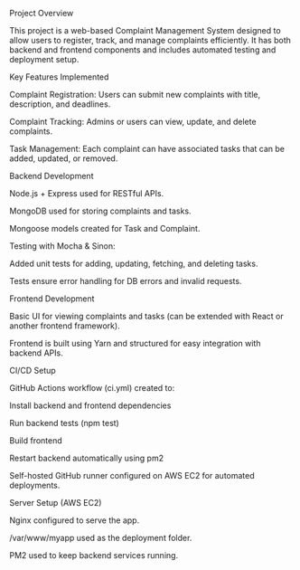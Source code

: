 Project Overview

This project is a web-based Complaint Management System designed to allow users to register, track, and manage complaints efficiently. It has both backend and frontend components and includes automated testing and deployment setup.

Key Features Implemented

Complaint Registration: Users can submit new complaints with title, description, and deadlines.

Complaint Tracking: Admins or users can view, update, and delete complaints.

Task Management: Each complaint can have associated tasks that can be added, updated, or removed.

Backend Development

Node.js + Express used for RESTful APIs.

MongoDB used for storing complaints and tasks.

Mongoose models created for Task and Complaint.

Testing with Mocha & Sinon:

Added unit tests for adding, updating, fetching, and deleting tasks.

Tests ensure error handling for DB errors and invalid requests.

Frontend Development

Basic UI for viewing complaints and tasks (can be extended with React or another frontend framework).

Frontend is built using Yarn and structured for easy integration with backend APIs.

CI/CD Setup

GitHub Actions workflow (ci.yml) created to:

Install backend and frontend dependencies

Run backend tests (npm test)

Build frontend

Restart backend automatically using pm2

Self-hosted GitHub runner configured on AWS EC2 for automated deployments.

Server Setup (AWS EC2)

Nginx configured to serve the app.

/var/www/myapp used as the deployment folder.

PM2 used to keep backend services running.